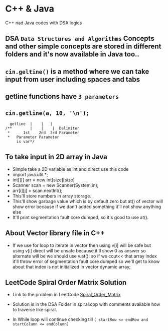 # C++ & Java

C++ nad Java codes with DSA logics

<!--Please ignore the `a.out` file as I do code in linux and G++ compiler produces `a.out` file everytime when my code gets compiled successfully.
-->

## DSA `Data Structures and Algorithms` Concepts and other simple concepts are stored in different folders and it's now available in Java too..

## `cin.geltine()` is a method where we can take input from user including spaces and tabs

## getline functions have `3 parameters`

## `cin.getline(a, 10, '\n');`

      getline  |    |   |
    /**        |    |    |  Delimiter
     *      1st    2nd  3rd Parameter
     *   Parameter Parameter
         is var*/

## To take input in 2D array in Java

- Simple take a 2D variable as int and direct use this code
- import java.util.\*;
- int[][] arr = new int[size][size]
- Scanner scan = new Scanner(System.in);
- arr[i][j] = scan.nextInt();
- This'll store numbers in array storage.
- This'll show garbage value which is by default zero but at() of vector will show error because if we don't added something it'll not show anything else
- It'll print segmentation fault core dumped, so it's good to use at().

## About Vector library file in C++

- If we use for loop to iterate in vector then using v[i] will be safe but using v[i] direct will be unsafe because it'll show 0 as answer so alternate will be we should use v.at(); so if we cout<< that array index it'll throw error of segmentation fault core dumped so we'll get to know about that index is not initialized in vector dynamic array;

## LeetCode Spiral Order Matrix Solution

- Link to the problem in LeetCode [Spiral_Order_Matrix](https://leetcode.com/problems/spiral-matrix/)
- Solution is in the DSA Folder in spiral.cpp with comments available how to traverse like spiral.

- In While loop will continue checking till `( startRow <= endRow and startColumn <= endColumn)`
